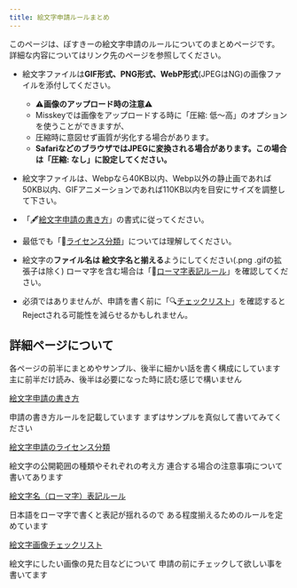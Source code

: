 ```yaml
---
title: 絵文字申請ルールまとめ
---
```


このページは、ぼすきーの絵文字申請のルールについてのまとめページです。
詳細な内容についてはリンク先のページを参照してください。

- 絵文字ファイルは**GIF形式、PNG形式、WebP形式**(JPEGはNG)の画像ファイルを添付してください。
  - ⚠️**画像のアップロード時の注意**⚠️
  - Misskeyでは画像をアップロードする時に「圧縮: 低～高」のオプションを使うことができますが、
  - 圧縮時に意図せず画質が劣化する場合があります。
  - **SafariなどのブラウザではJPEGに変換される場合があります。この場合は「圧縮: なし」に設定してください。**

- 絵文字ファイルは、Webpなら40KB以内、Webp以外の静止画であれば50KB以内、GIFアニメーションであれば110KB以内を目安にサイズを調整して下さい。

- 「🖋[絵文字申請の書き方](/emoji/01-format/)」の書式に従ってください。
- 最低でも「📜[ライセンス分類](/emoji/02-license/)」については理解してください。
- 絵文字の**ファイル名は 絵文字名と揃える**ようにしてください(.png .gifの拡張子は除く)
ローマ字を含む場合は「🔡[ローマ字表記ルール](/emoji/03-romaji-rule/)」を確認してください。
- 必須ではありませんが、申請を書く前に「🔍[チェックリスト](/emoji/04-checklist/)」を確認すると
Rejectされる可能性を減らせるかもしれません。

## 詳細ページについて

各ページの前半にまとめやサンプル、後半に細かい話を書く構成にしています
主に前半だけ読み、後半は必要になった時に読む感じで構いません

[絵文字申請の書き方](/emoji/01-format/)

申請の書き方ルールを記載しています
まずはサンプルを真似して書いてみてください

[絵文字申請のライセンス分類](/emoji/02-license/)

絵文字の公開範囲の種類やそれぞれの考え方
連合する場合の注意事項について書いてあります

[絵文字名（ローマ字）表記ルール](/emoji/03-romaji-rule/)

日本語をローマ字で書くと表記が揺れるので
ある程度揃えるためのルールを定めています

[絵文字画像チェックリスト](/emoji/04-checklist/)

絵文字にしたい画像の見た目などについて
申請の前にチェックして欲しい事を書いてます
